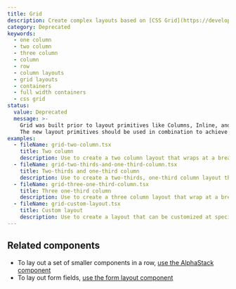 ```yaml
---
title: Grid
description: Create complex layouts based on [CSS Grid](https://developer.mozilla.org/en-US/docs/Web/CSS/grid).
category: Deprecated
keywords:
  - one column
  - two column
  - three column
  - column
  - row
  - column layouts
  - grid layouts
  - containers
  - full width containers
  - css grid
status:
  value: Deprecated
  message: >-
    Grid was built prior to layout primitives like Columns, Inline, and AlphaStack. Comparatively, grid is difficult to learn, document, and understand its usage in a codebase.
    The new layout primitives should be used in combination to achieve similar results to grid.
examples:
  - fileName: grid-two-column.tsx
    title: Two column
    description: Use to create a two column layout that wraps at a breakpoint and aligns to a twelve column grid.
  - fileName: grid-two-thirds-and-one-third-column.tsx
    title: Two-thirds and one-third column
    description: Use to create a two-thirds, one-third column layout that wraps at a breakpoint and aligns to a twelve column grid.
  - fileName: grid-three-one-third-column.tsx
    title: Three one-third column
    description: Use to create a three column layout that wrap at a breakpoint and aligns to a twelve column grid.
  - fileName: grid-custom-layout.tsx
    title: Custom layout
    description: Use to create a layout that can be customized at specific breakpoints.
---
```


## Related components

- To lay out a set of smaller components in a row, [use the AlphaStack component](https://polaris.shopify.com/components/layout-and-structure/alpha-stack)
- To lay out form fields, [use the form layout component](https://polaris.shopify.com/components/form-layout)
